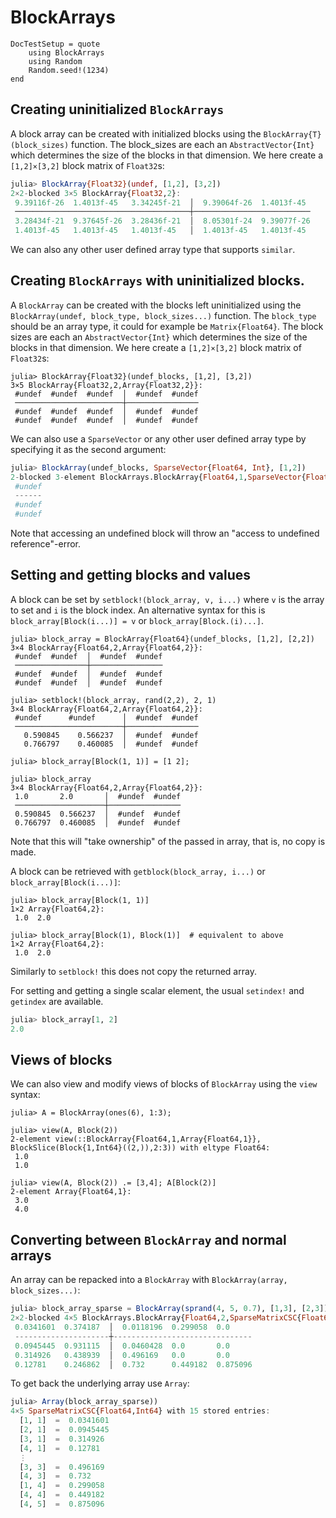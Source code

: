 # BlockArrays

```@meta
DocTestSetup = quote
    using BlockArrays
    using Random
    Random.seed!(1234)
end
```


## Creating uninitialized `BlockArrays`

A block array can be created with initialized blocks using the `BlockArray{T}(block_sizes)`
function. The block_sizes are each an `AbstractVector{Int}` which determines the size of the blocks in that dimension. We here create a `[1,2]×[3,2]` block matrix of `Float32`s:
```julia
julia> BlockArray{Float32}(undef, [1,2], [3,2])
2×2-blocked 3×5 BlockArray{Float32,2}:
 9.39116f-26  1.4013f-45   3.34245f-21  │  9.39064f-26  1.4013f-45
 ───────────────────────────────────────┼──────────────────────────
 3.28434f-21  9.37645f-26  3.28436f-21  │  8.05301f-24  9.39077f-26
 1.4013f-45   1.4013f-45   1.4013f-45   │  1.4013f-45   1.4013f-45
```
We can also any other user defined array type that supports `similar`.

## Creating `BlockArrays` with uninitialized blocks.

A `BlockArray` can be created with the blocks left uninitialized using the `BlockArray(undef, block_type, block_sizes...)` function.
The `block_type` should be an array type, it could for example be `Matrix{Float64}`. The block sizes are each an `AbstractVector{Int}` which determines the size of the blocks in that dimension. We here create a `[1,2]×[3,2]` block matrix of `Float32`s:

```jldoctest
julia> BlockArray{Float32}(undef_blocks, [1,2], [3,2])
3×5 BlockArray{Float32,2,Array{Float32,2}}:
 #undef  #undef  #undef  │  #undef  #undef
 ────────────────────────┼────────────────
 #undef  #undef  #undef  │  #undef  #undef
 #undef  #undef  #undef  │  #undef  #undef
```

We can also use a `SparseVector` or any other user defined array type by
specifying it as the second argument:

```jl
julia> BlockArray(undef_blocks, SparseVector{Float64, Int}, [1,2])
2-blocked 3-element BlockArrays.BlockArray{Float64,1,SparseVector{Float64,Int64}}:
 #undef
 ------
 #undef
 #undef
```

Note that accessing an undefined block will throw an "access to undefined reference"-error.

## Setting and getting blocks and values

A block can be set by `setblock!(block_array, v, i...)` where `v` is the array to set and `i` is the block index.
An alternative syntax for this is `block_array[Block(i...)] = v` or
`block_array[Block.(i)...]`.

```jldoctest block_array
julia> block_array = BlockArray{Float64}(undef_blocks, [1,2], [2,2])
3×4 BlockArray{Float64,2,Array{Float64,2}}:
 #undef  #undef  │  #undef  #undef
 ────────────────┼────────────────
 #undef  #undef  │  #undef  #undef
 #undef  #undef  │  #undef  #undef

julia> setblock!(block_array, rand(2,2), 2, 1)
3×4 BlockArray{Float64,2,Array{Float64,2}}:
 #undef      #undef      │  #undef  #undef
 ────────────────────────┼────────────────
   0.590845    0.566237  │  #undef  #undef
   0.766797    0.460085  │  #undef  #undef

julia> block_array[Block(1, 1)] = [1 2];

julia> block_array
3×4 BlockArray{Float64,2,Array{Float64,2}}:
 1.0       2.0       │  #undef  #undef
 ────────────────────┼────────────────
 0.590845  0.566237  │  #undef  #undef
 0.766797  0.460085  │  #undef  #undef
```

Note that this will "take ownership" of the passed in array, that is, no copy is made.

A block can be retrieved with `getblock(block_array, i...)` or `block_array[Block(i...)]`:

```jldoctest block_array
julia> block_array[Block(1, 1)]
1×2 Array{Float64,2}:
 1.0  2.0

julia> block_array[Block(1), Block(1)]  # equivalent to above
1×2 Array{Float64,2}:
 1.0  2.0
```

Similarly to `setblock!` this does not copy the returned array.

For setting and getting a single scalar element, the usual `setindex!` and `getindex` are available.

```jl
julia> block_array[1, 2]
2.0
```

## Views of blocks

We can also view and modify views of blocks of `BlockArray` using the `view` syntax:
```jldoctest
julia> A = BlockArray(ones(6), 1:3);

julia> view(A, Block(2))
2-element view(::BlockArray{Float64,1,Array{Float64,1}}, BlockSlice(Block{1,Int64}((2,)),2:3)) with eltype Float64:
 1.0
 1.0

julia> view(A, Block(2)) .= [3,4]; A[Block(2)]
2-element Array{Float64,1}:
 3.0
 4.0
```



## Converting between `BlockArray` and normal arrays

An array can be repacked into a `BlockArray` with `BlockArray(array, block_sizes...)`:

```jl
julia> block_array_sparse = BlockArray(sprand(4, 5, 0.7), [1,3], [2,3])
2×2-blocked 4×5 BlockArrays.BlockArray{Float64,2,SparseMatrixCSC{Float64,Int64}}:
 0.0341601  0.374187  │  0.0118196  0.299058  0.0     
 ---------------------┼-------------------------------
 0.0945445  0.931115  │  0.0460428  0.0       0.0     
 0.314926   0.438939  │  0.496169   0.0       0.0     
 0.12781    0.246862  │  0.732      0.449182  0.875096
```

To get back the underlying array use `Array`:

```jl
julia> Array(block_array_sparse))
4×5 SparseMatrixCSC{Float64,Int64} with 15 stored entries:
  [1, 1]  =  0.0341601
  [2, 1]  =  0.0945445
  [3, 1]  =  0.314926
  [4, 1]  =  0.12781
  ⋮
  [3, 3]  =  0.496169
  [4, 3]  =  0.732
  [1, 4]  =  0.299058
  [4, 4]  =  0.449182
  [4, 5]  =  0.875096
```
